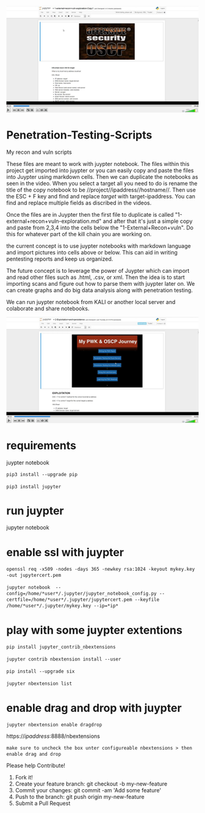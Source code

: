 [![Penetration testing methodology](https://github.com/jinverar/Penetration-Testing-Scripts/blob/master/playable-snip.JPG)](https://youtu.be/G9JcTkrvYuc "PWK Scripts in a custom Juypter Notebook")

# Penetration-Testing-Scripts
My recon and vuln scripts

These files are meant to work with juypter notebook. The files within this project get imported into juypter or you can easily copy and paste the files into Juypter using markdown cells. Then we can duplicate the notebooks as seen in the video. When you select a target all you need to do is rename the title of the copy notebook to be //project//ipaddress//hostname//. Then use the ESC + F key and find and replace *target* with target-ipaddress. You can find and replace multiple fields as discribed in the videos. 

Once the files are in Juypter then the first file to duplicate is called "1-external+recon+vuln-exploration.md" and after that it's just a simple copy and paste from 2,3,4 into the cells below the "1-External+Recon+vuln". Do this for whatever part of the kill chain you are working on. 

the current concept is to use juypter notebooks with markdown language and import pictures into cells above or below. This can aid in writing pentesting reports and keep us organized. 

The future concept is to leverage the power of Juypter which can import and read other files such as .html, .csv, or xml. Then the idea is to start importing scans and figure out how to parse them with juypter later on. We can create graphs and do big data analysis along with penetration testing.  

We can run juypter notebook from KALI or another local server and colaborate and share notebooks. 

[![Penetration testing methodology](https://github.com/jinverar/Penetration-Testing-Scripts/blob/master/playable2-snip.JPG)](https://youtu.be/YR2kNf9Wf5Q "Exploitation scripts in a custom Juypter Notebook")

# requirements

juypter notebook
```
pip3 install --upgrade pip

pip3 install jupyter
```

# run juypter

jupyter notebook

# enable ssl with juypter
```
openssl req -x509 -nodes -days 365 -newkey rsa:1024 -keyout mykey.key -out jupytercert.pem

jupyter notebook  --config=/home/*user*/.jupyter/jupyter_notebook_config.py --certfile=/home/*user*/.jupyter/jupytercert.pem --keyfile /home/*user*/.jupyter/mykey.key --ip=*ip*
```
# play with some juypter extentions
```
pip install jupyter_contrib_nbextensions

jupyter contrib nbextension install --user

pip install --upgrade six

jupyter nbextension list
```
# enable drag and drop with juypter
```
jupyter nbextension enable dragdrop
```
https://*ipaddress*:8888/nbextensions
```
make sure to uncheck the box unter configureable nbextensions > then enable drag and drop
```

Please help Contribute!

1. Fork it!
2. Create your feature branch: git checkout -b my-new-feature
3. Commit your changes: git commit -am 'Add some feature'
4. Push to the branch: git push origin my-new-feature
5. Submit a Pull Request
